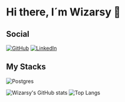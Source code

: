 # Hi there, I´m Wizarsy 👋

## Social

[![GitHub](https://img.shields.io/badge/github-%23121011.svg?style=for-the-badge&logo=github&logoColor=white)](https://github.com/Wizarsy)
[![LinkedIn](https://img.shields.io/badge/linkedin-%230077B5.svg?style=for-the-badge&logo=linkedin&logoColor=white)](https://www.linkedin.com/in/filipemadruga/)

## My Stacks
![Postgres](https://img.shields.io/badge/postgres-%23316192.svg?style=for-the-badge&logo=postgresql&logoColor=white)

![Wizarsy's GitHub stats](https://github-readme-stats.vercel.app/api?username=wizarsy&show_icons=true&theme=neon)
![Top Langs](https://github-readme-stats.vercel.app/api/top-langs/?username=wizarsy&layout=compact&theme=neon)

<!--
**Wizarsy/wizarsy** is a ✨ _special_ ✨ repository because its `README.md` (this file) appears on your GitHub profile.

Here are some ideas to get you started:

- 🔭 I’m currently working on ...
- 🌱 I’m currently learning ...
- 👯 I’m looking to collaborate on ...
- 🤔 I’m looking for help with ...
- 💬 Ask me about ...
- 📫 How to reach me: ...
- 😄 Pronouns: ...
- ⚡ Fun fact: ...
-->

